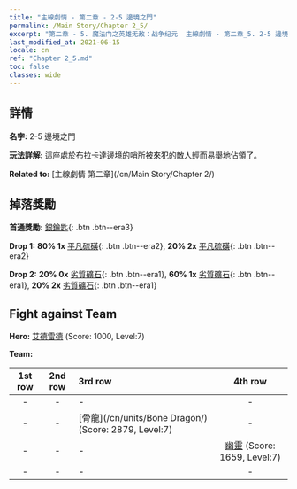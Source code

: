 ```yaml
---
title: "主線劇情 - 第二章 - 2-5 邊境之門"
permalink: /Main Story/Chapter 2_5/
excerpt: "第二章 - 5. 魔法门之英雄无敌：战争纪元  主線劇情 - 第二章_5. 2-5 邊境之門"
last_modified_at: 2021-06-15
locale: cn
ref: "Chapter 2_5.md"
toc: false
classes: wide
---
```


## 詳情

 **名字:** 2-5 邊境之門

 **玩法詳解:** 這座處於布拉卡達邊境的哨所被來犯的敵人輕而易舉地佔領了。

 **Related to:** [主線劇情 第二章](/cn/Main Story/Chapter 2/)

## 掉落獎勵

 **首通獎勵:** [銀鑰匙](/cn/Items/con_693/){: .btn .btn--era3}

 **Drop 1:** **80% 1x** [平凡硫磺](/cn/Items/mat_9/){: .btn .btn--era2}, **20% 2x** [平凡硫磺](/cn/Items/mat_9/){: .btn .btn--era2}

 **Drop 2:** **20% 0x** [劣質礦石](/cn/Items/mat_1/){: .btn .btn--era1}, **60% 1x** [劣質礦石](/cn/Items/mat_1/){: .btn .btn--era1}, **20% 2x** [劣質礦石](/cn/Items/mat_1/){: .btn .btn--era1}


## Fight against Team
 **Hero:** [艾德雷德](/cn/heroes/Adelaide/) (Score: 1000, Level:7)

 **Team:**


  | 1st row | 2nd row | 3rd row | 4th row |
  |:----:|:----:|:----|:----:|
  | - | - | - | - |
  | - | - | [骨龍](/cn/units/Bone Dragon/) (Score: 2879, Level:7)  | - |
  | - | - | - | [幽靈](/cn/units/Wight/) (Score: 1659, Level:7)  |
  | - | - | - | - |


